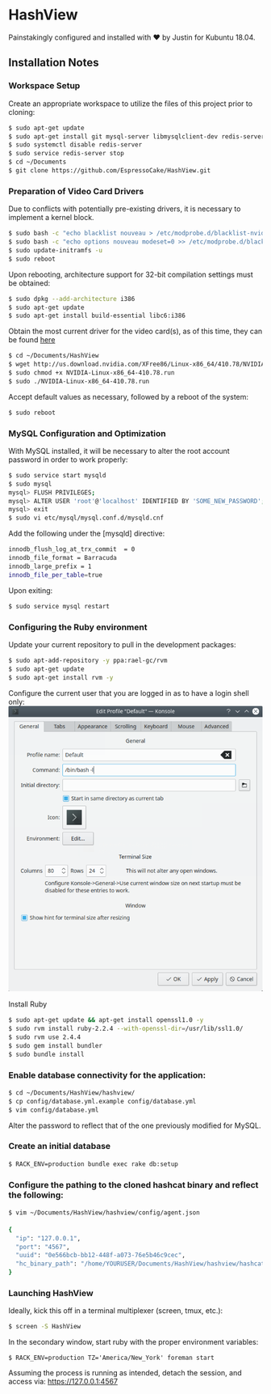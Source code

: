 # HashView
Painstakingly configured and installed with :heart: by Justin for Kubuntu 18.04.


## Installation Notes

### Workspace Setup
Create an appropriate workspace to utilize the files of this project prior to cloning:
```sh
$ sudo apt-get update
$ sudo apt-get install git mysql-server libmysqlclient-dev redis-server openssl software-properties-common -y
$ sudo systemctl disable redis-server
$ sudo service redis-server stop
$ cd ~/Documents
$ git clone https://github.com/EspressoCake/HashView.git
```


### Preparation of Video Card Drivers
Due to conflicts with potentially pre-existing drivers, it is necessary to implement a kernel block.
```sh
$ sudo bash -c "echo blacklist nouveau > /etc/modprobe.d/blacklist-nvidia-nouveau.conf"
$ sudo bash -c "echo options nouveau modeset=0 >> /etc/modprobe.d/blacklist-nvidia-nouveau.conf"
$ sudo update-initramfs -u
$ sudo reboot
```

Upon rebooting, architecture support for 32-bit compilation settings must be obtained:
```sh
$ sudo dpkg --add-architecture i386
$ sudo apt-get update
$ sudo apt-get install build-essential libc6:i386
```

Obtain the most current driver for the video card(s), as of this time, they can be found [here](http://www.nvidia.com/Download/index.aspx)

```sh
$ cd ~/Documents/HashView
$ wget http://us.download.nvidia.com/XFree86/Linux-x86_64/410.78/NVIDIA-Linux-x86_64-410.78.run
$ sudo chmod +x NVIDIA-Linux-x86_64-410.78.run
$ sudo ./NVIDIA-Linux-x86_64-410.78.run
```

Accept default values as necessary, followed by a reboot of the system:
```sh
$ sudo reboot
```


### MySQL Configuration and Optimization
With MySQL installed, it will be necessary to alter the root account password in order to work properly:
```sh
$ sudo service start mysqld
$ sudo mysql
mysql> FLUSH PRIVILEGES;
mysql> ALTER USER 'root'@'localhost' IDENTIFIED BY 'SOME_NEW_PASSWORD';
mysql> exit
$ sudo vi etc/mysql/mysql.conf.d/mysqld.cnf
```

Add the following under the [mysqld] directive:
```sh
innodb_flush_log_at_trx_commit  = 0
innodb_file_format = Barracuda
innodb_large_prefix = 1
innodb_file_per_table=true
```

Upon exiting:
```sh
$ sudo service mysql restart
```

### Configuring the Ruby environment
Update your current repository to pull in the development packages:
```sh
$ sudo apt-add-repository -y ppa:rael-gc/rvm
$ sudo apt-get update
$ sudo apt-get install rvm -y
```

Configure the current user that you are logged in as to have a login shell only:
![Login](./Installation/LoginShell.png)

Install Ruby
```sh
$ sudo apt-get update && apt-get install openssl1.0 -y
$ sudo rvm install ruby-2.2.4 --with-openssl-dir=/usr/lib/ssl1.0/
$ sudo rvm use 2.4.4
$ sudo gem install bundler
$ sudo bundle install
```


### Enable database connectivity for the application:
```sh
$ cd ~/Documents/HashView/hashview/
$ cp config/database.yml.example config/database.yml
$ vim config/database.yml
```
Alter the password to reflect that of the one previously modified for MySQL.


### Create an initial database
```sh
$ RACK_ENV=production bundle exec rake db:setup
```


### Configure the pathing to the cloned hashcat binary and reflect the following:
```sh
$ vim ~/Documents/HashView/hashview/config/agent.json

{
  "ip": "127.0.0.1",
  "port": "4567",
  "uuid": "0e566bcb-bb12-448f-a073-76e5b46c9cec",
  "hc_binary_path": "/home/YOURUSER/Documents/HashView/hashview/hashcat-5.1.0/hashcat64.bin"
}
```


### Launching HashView
Ideally, kick this off in a terminal multiplexer (screen, tmux, etc.):
```sh
$ screen -S HashView
```

In the secondary window, start ruby with the proper environment variables:
```
$ RACK_ENV=production TZ='America/New_York' foreman start
```

Assuming the process is running as intended, detach the session, and access via: https://127.0.0.1:4567

